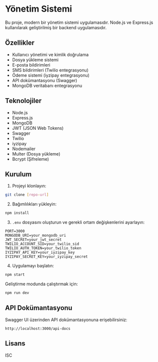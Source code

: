 # Yönetim Sistemi

Bu proje, modern bir yönetim sistemi uygulamasıdır. Node.js ve Express.js kullanılarak geliştirilmiş bir backend uygulamasıdır.

## Özellikler

- Kullanıcı yönetimi ve kimlik doğrulama
- Dosya yükleme sistemi
- E-posta bildirimleri
- SMS bildirimleri (Twilio entegrasyonu)
- Ödeme sistemi (iyzipay entegrasyonu)
- API dokümantasyonu (Swagger)
- MongoDB veritabanı entegrasyonu

## Teknolojiler

- Node.js
- Express.js
- MongoDB
- JWT (JSON Web Tokens)
- Swagger
- Twilio
- iyzipay
- Nodemailer
- Multer (Dosya yükleme)
- Bcrypt (Şifreleme)

## Kurulum

1. Projeyi klonlayın:
```bash
git clone [repo-url]
```

2. Bağımlılıkları yükleyin:
```bash
npm install
```

3. `.env` dosyasını oluşturun ve gerekli ortam değişkenlerini ayarlayın:
```
PORT=3000
MONGODB_URI=your_mongodb_uri
JWT_SECRET=your_jwt_secret
TWILIO_ACCOUNT_SID=your_twilio_sid
TWILIO_AUTH_TOKEN=your_twilio_token
IYZIPAY_API_KEY=your_iyzipay_key
IYZIPAY_SECRET_KEY=your_iyzipay_secret
```

4. Uygulamayı başlatın:
```bash
npm start
```

Geliştirme modunda çalıştırmak için:
```bash
npm run dev
```

## API Dokümantasyonu

Swagger UI üzerinden API dokümantasyonuna erişebilirsiniz:
```
http://localhost:3000/api-docs
```

## Lisans

ISC 